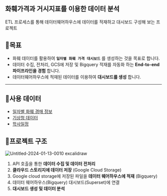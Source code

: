 ## 화훼가격과 거시지표를 이용한 데이터 분석
ETL 프로세스를 통해 데이터웨어하우스에 데이터를 적재하고 대시보드 구성해 보는 프로젝트
## 🌻목표
 - 화훼 데이터를 활용하여 __`일자별 화훼 가격 대시보드`__ 를 생성하는 것을 목표로 합니다.
 - 데이터 수집, 전처리, GCS에 저장 및 Bigquery 적재를 자동화 하는 __End-to-end 파이프라인을 경험__ 합니다.
 - 데이터웨어하우스에 적재된 데이터를 이용하여 __대시보드를 생성__ 합니다.
------------
## 🌼사용 데이터
- [일자별 화훼 경매 정보](https://flower.at.or.kr/api/apiOpenInfo.do)
- [기상청 데이터](https://data.kma.go.kr/data/grnd/selectAsosRltmList.do?pgmNo=36&tabNo=2)
- [학사일정](https://open.neis.go.kr/portal/data/service/selectServicePage.do?page=1&rows=10&sortColumn=&sortDirection=&infId=OPEN17220190722175038389180&infSeq=2)
## 🌼프로젝트 구조
![Untitled-2024-01-13-0010 excalidraw](https://github.com/es3442/ETL_Airflow_Flower/assets/77157003/7ddc9160-e4d9-49e1-8b72-7a76dbc02976)
1. API 호출을 통한 __데이터 수집 및 데이터 전처리__
2. __클라우드 스토리지에 데이터 저장__ (Google Cloud Storage)
3. Google cloud storage에 저장된 파일을 __데이터 웨어하우스에 적재__ (Bigquery)
4. 데이터 웨어하우스(Bigquery) 대시보드(Superset)에 연결
5. __대시보드 생성 및 데이터 분석__ 
